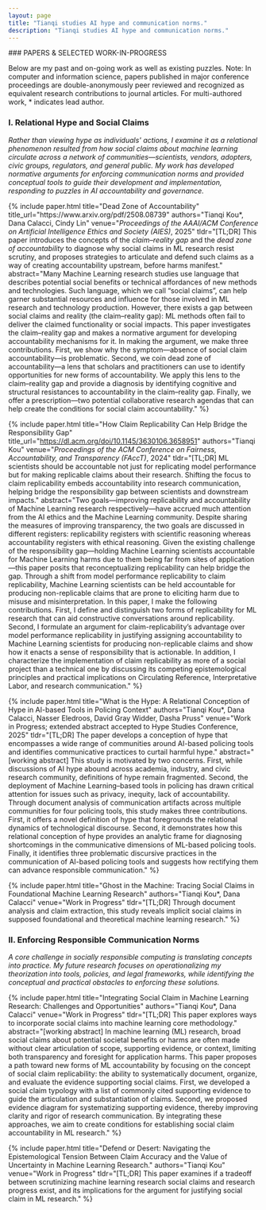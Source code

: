 ```yaml
---
layout: page
title: "Tianqi studies AI hype and communication norms."
description: "Tianqi studies AI hype and communication norms."
---
```

<div class="research-page" markdown="1">
### PAPERS & SELECTED WORK-IN-PROGRESS
<p class="research-intro">Below are my past and on-going work as well as existing puzzles. Note: In computer and information science, papers published in major conference proceedings are double-anonymously peer reviewed and recognized as equivalent research contributions to journal articles. For multi-authored work, * indicates lead author.</p>

### I. Relational Hype and Social Claims
_Rather than viewing hype as individuals' actions, I examine it as a relational phenomenon resulted from how social claims about machine learning circulate across a network of communities—scientists, vendors, adopters, civic groups, regulators, and general public. My work has developed normative arguments for enforcing communication norms and provided conceptual tools to guide their development and implementation, responding to puzzles in AI accountability and governance._

<div class="pubs">
{% include paper.html
  title="Dead Zone of Accountability"
  title_url="https://www.arxiv.org/pdf/2508.08739"
  authors="Tianqi Kou*, Dana Calacci, Cindy Lin"
  venue="<em>Proceedings of the AAAI/ACM Conference on Artificial Intelligence Ethics and Society (AIES)</em>, 2025"
  tldr="[TL;DR] This paper introduces the concepts of the <em>claim–reality gap</em> and the <em>dead zone of accountability</em> to diagnose why social claims in ML research resist scrutiny, and proposes strategies to articulate and defend such claims as a way of creating accountability upstream, before harms manifest."
  abstract="Many Machine Learning research studies use language that describes potential social benefits or technical affordances of new methods and technologies. Such language, which we call “social claims”, can help garner substantial resources and influence for those involved in ML research and technology production. However, there exists a gap between social claims and reality (the claim–reality gap): ML methods often fail to deliver the claimed functionality or social impacts. This paper investigates the claim–reality gap and makes a normative argument for developing accountability mechanisms for it. In making the argument, we make three contributions. First, we show why the symptom—absence of social claim accountability—is problematic. Second, we coin dead zone of accountability—a lens that scholars and practitioners can use to identify opportunities for new forms of accountability. We apply this lens to the claim–reality gap and provide a diagnosis by identifying cognitive and structural resistances to accountability in the claim–reality gap. Finally, we offer a prescription—two potential collaborative research agendas that can help create the conditions for social claim accountability."
%}

{% include paper.html
  title="How Claim Replicability Can Help Bridge the Responsibility Gap"
  title_url="https://dl.acm.org/doi/10.1145/3630106.3658951"
  authors="Tianqi Kou"
  venue="<em>Proceedings of the ACM Conference on Fairness, Accountability, and Transparency (FAccT)</em>, 2024"
  tldr="[TL;DR] ML scientists should be accountable not just for replicating model performance but for making replicable claims about their research. Shifting the focus to claim replicability embeds accountability into research communication, helping bridge the responsibility gap between scientists and downstream impacts."
  abstract="Two goals—improving replicability and accountability of Machine Learning research respectively—have accrued much attention from the AI ethics and the Machine Learning community. Despite sharing the measures of improving transparency, the two goals are discussed in different registers: replicability registers with scientific reasoning whereas accountability registers with ethical reasoning. Given the existing challenge of the responsibility gap—holding Machine Learning scientists accountable for Machine Learning harms due to them being far from sites of application—this paper posits that reconceptualizing replicability can help bridge the gap. Through a shift from model performance replicability to claim replicability, Machine Learning scientists can be held accountable for producing non-replicable claims that are prone to eliciting harm due to misuse and misinterpretation. In this paper, I make the following contributions. First, I define and distinguish two forms of replicability for ML research that can aid constructive conversations around replicability. Second, I formulate an argument for claim-replicability’s advantage over model performance replicability in justifying assigning accountability to Machine Learning scientists for producing non-replicable claims and show how it enacts a sense of responsibility that is actionable. In addition, I characterize the implementation of claim replicability as more of a social project than a technical one by discussing its competing epistemological principles and practical implications on Circulating Reference, Interpretative Labor, and research communication."
%}

{% include paper.html
  title="What is the Hype: A Relational Conception of Hype in AI-based Tools in Policing Context"
  authors="Tianqi Kou*, Dana Calacci, Nasser Eledroos, David Gray Widder, Dasha Pruss"
  venue="Work in Progress; extended abstract accepted to Hype Studies Conference, 2025"
  tldr="[TL;DR] The paper develops a conception of hype that encompasses a wide range of communities around AI-based policing tools and identifies communicative practices to curtail harmful hype."
  abstract="[working abstract] This study is motivated by two concerns. First, while discussions of AI hype abound across academia, industry, and civic research community, definitions of hype remain fragmented. Second, the deployment of Machine Learning–based tools in policing has drawn critical attention for issues such as privacy, inequity, lack of accountability. Through document analysis of communication artifacts across multiple communities for four policing tools, this study makes three contributions. First, it offers a novel definition of hype that foregrounds the relational dynamics of technological discourse. Second, it demonstrates how this relational conception of hype provides an analytic frame for diagnosing shortcomings in the communicative dimensions of ML-based policing tools. Finally, it identifies three problematic discursive practices in the communication of AI-based policing tools and suggests how rectifying them can advance responsible communication."
%}

{% include paper.html
  title="Ghost in the Machine: Tracing Social Claims in Foundational Machine Learning Research"
  authors="Tianqi Kou*, Dana Calacci"
  venue="Work in Progress"
  tldr="[TL;DR] Through document analysis and claim extraction, this study reveals implicit social claims in supposed foundational and theoretical machine learning research."
%}
</div>


### II. Enforcing Responsible Communication Norms
_A core challenge in socially responsible computing is translating concepts into practice. My future research focuses on operationalizing my theorization into tools, policies, and legal frameworks, while identifying the conceptual and practical obstacles to enforcing these solutions._


<div class="pubs">
  {% include paper.html
  title="Integrating Social Claim in Machine Learning Research: Challenges and Opportunities"
  authors="Tianqi Kou*, Dana Calacci"
  venue="Work in Progress"
  tldr="[TL;DR] This paper explores ways to incorporate social claims into machine learning core methodology."
  abstract="[working abstract] In machine learning (ML) research, broad social claims about potential societal benefits or harms are often made without clear articulation of scope, supporting evidence, or context, limiting both transparency and foresight for application harms. This paper proposes a path toward new forms of ML accountability by focusing on the concept of social claim replicability: the ability to systematically document, organize, and evaluate the evidence supporting social claims. First, we developed a social claim typology with a list of commonly cited supporting evidence to guide the articulation and substantiation of claims. Second, we proposed evidence diagram for systematizing supporting evidence, thereby improving clarity and rigor of research communication. By integrating these approaches, we aim to create conditions for establishing social claim accountability in ML research."
%}
  
  {% include paper.html
  title="Defend or Desert: Navigating the Epistemological Tension Between Claim Accuracy and the Value of Uncertainty in Machine Learning Research."
  authors="Tianqi Kou"
  venue="Work in Progress"
  tldr="[TL;DR] This paper examines if a tradeoff between scrutinizing machine learning research social claims and research progress exist, and its implications for the argument for justifying social claim in ML research."
%}
</div>


</div>
